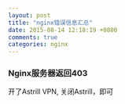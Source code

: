 ```yaml
---
layout: post
title: "nginx错误信息汇总"
date: 2015-08-14 12:18:19 +0800
comments: true
categories: nginx
---
```


### Nginx服务器返回403
开了Astrill VPN, 关闭Astrill，即可

